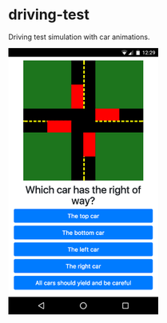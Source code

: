 # driving-test
Driving test simulation with car animations.

<img src="mobile-screenshot.png" width="300">
